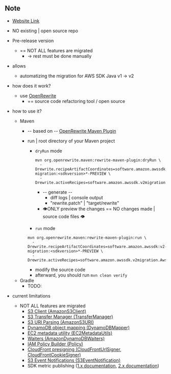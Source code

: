 ## Note
* [Website Link](https://docs.aws.amazon.com/sdk-for-java/latest/developer-guide/migration-tool.html)
* NO existing | open source repo

* Pre-release version
  * == NOT ALL features are migrated
    * -> rest must be done manually
* allows
  * automatizing the migration for AWS SDK Java v1 -> v2
* how does it work?
  * use [OpenRewrite](https://docs.openrewrite.org/)
    * == source code refactoring tool / open source
* how to use it?
  * Maven
    * -- based on -- [OpenRewrite Maven Plugin](https://docs.openrewrite.org/reference/rewrite-maven-plugin)
    * run | root directory of your Maven project
      * `dryRun` mode

        ```
        mvn org.openrewrite.maven:rewrite-maven-plugin:dryRun \
          -Drewrite.recipeArtifactCoordinates=software.amazon.awssdk:v2-migration:<sdkversion>*-PREVIEW \
          -Drewrite.activeRecipes=software.amazon.awssdk.v2migration.AwsSdkJavaV1ToV2
        ```

        * -- generate -- 
          * diff logs | console output
          * "rewrite.patch" | "target/rewrite"
        * 👁️ONLY preview the changes == NO changes made | source code files 👁️
      * `run` mode
    
      ```
      mvn org.openrewrite.maven:rewrite-maven-plugin:run \
        -Drewrite.recipeArtifactCoordinates=software.amazon.awssdk:v2-migration:<sdkversion>*-PREVIEW \
        -Drewrite.activeRecipes=software.amazon.awssdk.v2migration.AwsSdkJavaV1ToV2
      ```  

        * modify the source code
        * afterward, you should run `mvn clean verify`
  * Gradle
    * TODO:
* current limitations
  * NOT ALL features are migrated
    * [S3 Client (AmazonS3Client)](https://docs.aws.amazon.com/sdk-for-java/latest/developer-guide/migration-clients.html)
    * [S3 Transfer Manager (TransferManager)](https://docs.aws.amazon.com/sdk-for-java/latest/developer-guide/migration-transfer-manager.html)
    * [S3 URI Parsing (AmazonS3URI)](https://docs.aws.amazon.com/sdk-for-java/latest/developer-guide/migration-s3-uri-parser.html)
    * [DynamoDB object mapping (DynamoDBMapper)](https://docs.aws.amazon.com/sdk-for-java/latest/developer-guide/migration-ddb-mapper.html)
    * [EC2 metadata utility (EC2MetadataUtils)](https://docs.aws.amazon.com/sdk-for-java/latest/developer-guide/migration-imds.html)
    * [Waiters (AmazonDynamoDBWaiters)](https://docs.aws.amazon.com/sdk-for-java/latest/developer-guide/migration-waiters.html)
    * [IAM Policy Builder (Policy)](https://docs.aws.amazon.com/sdk-for-java/latest/developer-guide/migration-iam-policy-builder.html)
    * [CloudFront presigning (CloudFrontUrlSigner, CloudFrontCookieSigner)](https://docs.aws.amazon.com/sdk-for-java/latest/developer-guide/migration-cloudfront-presigning.html)
    * [S3 Event Notifications (S3EventNotification)](https://docs.aws.amazon.com/sdk-for-java/latest/developer-guide/migration-s3-event-notification.html)
    * SDK metric publishing ([1.x documentation](https://docs.aws.amazon.com/sdk-for-java/v1/developer-guide/generating-sdk-metrics.html), [2.x documentation](https://docs.aws.amazon.com/sdk-for-java/latest/developer-guide/metrics.html))